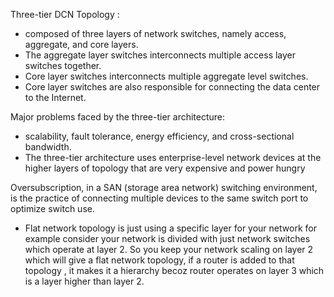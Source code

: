 
Three-tier DCN Topology :
* composed of three layers of network switches, namely access, aggregate, and core layers.
* The aggregate layer switches interconnects multiple access layer switches together.
* Core layer switches interconnects multiple aggregate level switches.
* Core layer switches are also responsible for connecting the data center to the Internet.

Major problems faced by the three-tier architecture:
* scalability, fault tolerance, energy efficiency, and cross-sectional bandwidth.
* The three-tier architecture uses enterprise-level network devices at the higher layers of topology that are very expensive and power hungry

Oversubscription, in a SAN (storage area network) switching environment, is the practice of connecting multiple devices to the same switch port to optimize switch use. 
* Flat network topology is just using a specific layer for your network for example consider your network is divided with just network switches which operate at layer 2. So you keep your network scaling on layer 2 which will give a flat network topology, if a router is added to that topology , it makes it a hierarchy becoz router operates on layer 3 which is a layer higher than layer 2.
